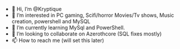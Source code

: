 - 👋 Hi, I’m @Kryptique
- 👀 I’m interested in PC gaming, Scifi/horror Movies/Tv shows, Music creation, powershell and MySQL
- 🌱 I’m currently learning MySql and PowerShell.
- 💞️ I’m looking to collaborate on Azerothcore (SQL fixes mostly)
- 📫 How to reach me (will set this later)

<!---
Kryptique/Kryptique is a ✨ special ✨ repository because its `README.md` (this file) appears on your GitHub profile.
You can click the Preview link to take a look at your changes.
--->
